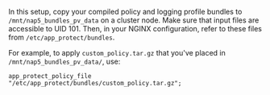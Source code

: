 In this setup, copy your compiled policy and logging profile bundles to `/mnt/nap5_bundles_pv_data` on a cluster node. Make sure that input files are accessible to UID 101. Then, in your NGINX configuration, refer to these files from `/etc/app_protect/bundles`.

For example, to apply `custom_policy.tar.gz` that you've placed in `/mnt/nap5_bundles_pv_data/`, use:

```nginx
app_protect_policy_file "/etc/app_protect/bundles/custom_policy.tar.gz";
```